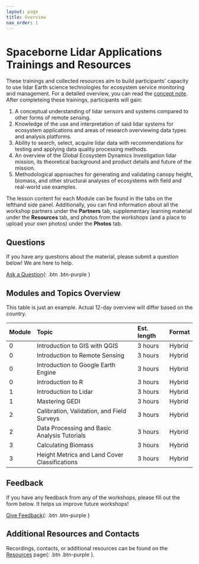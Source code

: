 ```yaml
---
layout: page
title: Overview
nav_order: 1
---
```


# ​Spaceborne Lidar Applications Trainings and Resources
These trainings and collected resources aim to build participants' capacity to use lidar Earth science technologies for ecosystem service monitoring and management. For a detailed overview, you can read the [concept note](linkhere). After completeing these trainings, participants will gain:
1. A conceptual understanding of lidar sensors and systems compared to other forms of remote sensing.
2. Knowledge of the use and interpretation of said lidar systems for ecosystem applications and areas of research overviewing data types and analysis platforms. 
3. Ability to search, select, acquire lidar data with recommendations for testing and applying data quality processing methods.
4. An overview of the Global Ecosystem Dynamics Investigation lidar mission, its theoretical background and product details and future of the mission.
5. Methodological approaches for generating and validating canopy height, biomass, and other structural analyses of ecosystems with field and real-world use examples.

The lesson content for each Module can be found in the tabs on the lefthand side panel. Additionally, you can find information about all the workshop partners under the **Partners** tab, supplementary learning material under the **Resources** tab, and photos from the workshops (and a place to upload your own photos) under the **Photos** tab. 


## Questions
If you have any questions about the material, please submit a question below! We are here to help.  

[Ask a Question](https://github.com/jimenezSA/may-the-lidar-be-with-you/discussions){: .btn .btn-purple }

## Modules and Topics Overview
This table is just an example. Actual 12-day overview will differ based on the country.

| Module          | Topic                                               | Est. length    | Format    |
|:----------------|:----------------------------------------------------|:---------------|:----------|
| 0               | Introduction to GIS with QGIS                       | 3 hours        | Hybrid    | 
| 0               | Introduction to Remote Sensing                      | 3 hours        | Hybrid    |
| 0               | Introduction to Google Earth Engine                 | 3 hours        | Hybrid    |
| 0               | Introduction to R                                   | 3 hours        | Hybrid    |
| 1               | Introduction to Lidar                               | 3 hours        | Hybrid    |
| 1               | Mastering GEDI                                      | 3 hours        | Hybrid    | 
| 2               | Calibration, Validation, and Field Surveys          | 3 hours        | Hybrid    |
| 2               | Data Processing and Basic Analysis Tutorials        | 3 hours        | Hybrid    |
| 3               | Calculating Biomass                                 | 3 hours        | Hybrid    |
| 3               | Height Metrics and Land Cover Classifications       | 3 hours        | Hybrid    |

## Feedback
If you have any feedback from any of the workshops, please fill out the form below. It helps us improve future workshops!

[Give Feedback](https://github.com/jimenezSA/may-the-lidar-be-with-you/discussions){: .btn .btn-purple }

## Additional Resources and Contacts
Recordings, contacts, or additional resources can be found on the [Resources](linkhere) page{: .btn .btn-purple }.

